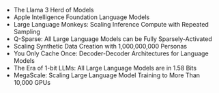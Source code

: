 - The Llama 3 Herd of Models
- Apple Intelligence Foundation Language Models
- Large Language Monkeys: Scaling Inference Compute with Repeated Sampling
- Q-Sparse: All Large Language Models can be Fully Sparsely-Activated
- Scaling Synthetic Data Creation with 1,000,000,000 Personas
- You Only Cache Once: Decoder-Decoder Architectures for Language Models
- The Era of 1-bit LLMs: All Large Language Models are in 1.58 Bits
- MegaScale: Scaling Large Language Model Training to More Than 10,000 GPUs
